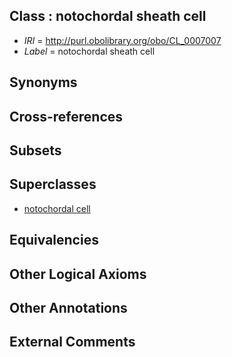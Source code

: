 
## Class : notochordal sheath cell

 * *IRI* = http://purl.obolibrary.org/obo/CL_0007007
 * *Label* = notochordal sheath cell

## Synonyms


## Cross-references


## Subsets


## Superclasses

 * [notochordal cell](../../CL/05/CL_0007005.md)

## Equivalencies


## Other Logical Axioms


## Other Annotations


## External Comments

